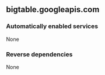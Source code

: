 ## bigtable.googleapis.com

### Automatically enabled services

None

### Reverse dependencies

None
